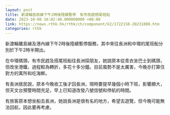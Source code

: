 ```yaml
---
layout: post
title: 新渡輪各航線下午2時後陸續暫停　有市民趕搭尾班船
date: 2023-10-08 16:02:40.000000000 +08:00
link: https://news.rthk.hk/rthk/ch/component/k2/1722158-20231008.htm
categories: rthk
---
```


新渡輪離島線及港內線下午2時後陸續暫停服務，其中來往長洲和中環的尾班船分別於下午2時半開出。

在中環碼頭，有市民趕及搭尾班船往長洲探朋友，她說原本從青衣坐巴士到碼頭，但改坐港鐵，過程較為轉折，多花十多分鐘。目前風勢不是太厲害，今晚亦打算住對方的寓所和吃海鮮。

有長洲居民說，原本今晚收工後才回長洲，現時要提早幾個小時下班，影響頗大，但天文台預警時間充足，早上已知道改發八號信號和停航的時間。

有旅客原本想坐船去長洲，她說長洲是很有名的地方，希望去遊覽，但今晚可能無法回航，因此要再考慮。
